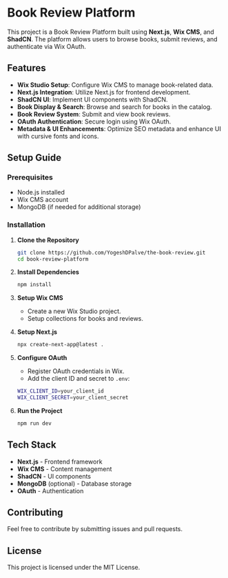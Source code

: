# Book Review Platform

This project is a Book Review Platform built using **Next.js**, **Wix CMS**, and **ShadCN**. The platform allows users to browse books, submit reviews, and authenticate via Wix OAuth.
 
## Features

- **Wix Studio Setup**: Configure Wix CMS to manage book-related data.
- **Next.js Integration**: Utilize Next.js for frontend development.
- **ShadCN UI**: Implement UI components with ShadCN.
- **Book Display & Search**: Browse and search for books in the catalog.
- **Book Review System**: Submit and view book reviews.
- **OAuth Authentication**: Secure login using Wix OAuth.
- **Metadata & UI Enhancements**: Optimize SEO metadata and enhance UI with cursive fonts and icons.

## Setup Guide

### Prerequisites

- Node.js installed
- Wix CMS account
- MongoDB (if needed for additional storage)

### Installation

1. **Clone the Repository**

   ```sh
   git clone https://github.com/YogeshDPalve/the-book-review.git
   cd book-review-platform
   ```

2. **Install Dependencies**

   ```sh
   npm install
   ```

3. **Setup Wix CMS**
   - Create a new Wix Studio project.
   - Setup collections for books and reviews.
4. **Setup Next.js**

   ```sh
   npx create-next-app@latest .
   ```

5. **Configure OAuth**

   - Register OAuth credentials in Wix.
   - Add the client ID and secret to `.env`:

   ```sh
   WIX_CLIENT_ID=your_client_id
   WIX_CLIENT_SECRET=your_client_secret
   ```

6. **Run the Project**
   ```sh
   npm run dev
   ```

## Tech Stack

- **Next.js** - Frontend framework
- **Wix CMS** - Content management
- **ShadCN** - UI components
- **MongoDB** (optional) - Database storage
- **OAuth** - Authentication

## Contributing

Feel free to contribute by submitting issues and pull requests.

## License

This project is licensed under the MIT License.
